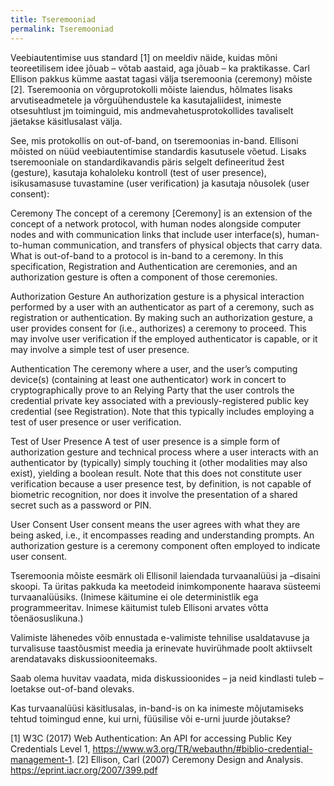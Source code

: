 ```yaml
---
title: Tseremooniad
permalink: Tseremooniad
---
```


Veebiautentimise uus standard [1] on meeldiv näide, kuidas mõni teoreetilisem idee jõuab – võtab aastaid, aga jõuab – ka praktikasse. Carl Ellison pakkus kümme aastat tagasi välja tseremoonia (ceremony) mõiste [2]. Tseremoonia on võrguprotokolli mõiste laiendus, hõlmates lisaks arvutiseadmetele ja võrguühendustele ka kasutajaliidest, inimeste otsesuhtlust jm toiminguid, mis andmevahetusprotokollides tavaliselt jäetakse käsitlusalast välja.

See, mis protokollis on out-of-band, on tseremoonias in-band. Ellisoni mõisted on nüüd veebiautentimise standardis kasutusele võetud. Lisaks tseremooniale on standardikavandis päris selgelt defineeritud žest (gesture), kasutaja kohaloleku kontroll (test of user presence), isikusamasuse tuvastamine (user verification) ja kasutaja nõusolek (user consent):

Ceremony 
The concept of a ceremony [Ceremony] is an extension of the concept of a network protocol, with human nodes alongside computer nodes and with communication links that include user interface(s), human-to-human communication, and transfers of physical objects that carry data. What is out-of-band to a protocol is in-band to a ceremony. In this specification, Registration and Authentication are ceremonies, and an authorization gesture is often a component of those ceremonies.

Authorization Gesture 
An authorization gesture is a physical interaction performed by a user with an authenticator as part of a ceremony, such as registration or authentication. By making such an authorization gesture, a user provides consent for (i.e., authorizes) a ceremony to proceed. This may involve user verification if the employed authenticator is capable, or it may involve a simple test of user presence.

Authentication 
The ceremony where a user, and the user’s computing device(s) (containing at least one authenticator) work in concert to cryptographically prove to an Relying Party that the user controls the credential private key associated with a previously-registered public key credential (see Registration). Note that this typically includes employing a test of user presence or user verification.

Test of User Presence
A test of user presence is a simple form of authorization gesture and technical process where a user interacts with an authenticator by (typically) simply touching it (other modalities may also exist), yielding a boolean result. Note that this does not constitute user verification because a user presence test, by definition, is not capable of biometric recognition, nor does it involve the presentation of a shared secret such as a password or PIN.

User Consent
User consent means the user agrees with what they are being asked, i.e., it encompasses reading and understanding prompts. An authorization gesture is a ceremony component often employed to indicate user consent.

Tseremoonia mõiste eesmärk oli Ellisonil laiendada turvaanalüüsi ja –disaini skoopi. Ta üritas pakkuda ka meetodeid inimkomponente haarava süsteemi turvaanalüüsiks. (Inimese käitumine ei ole deterministlik ega programmeeritav. Inimese käitumist tuleb Ellisoni arvates võtta tõenäosuslikuna.)

Valimiste lähenedes võib ennustada e-valimiste tehnilise usaldatavuse ja turvalisuse taastõusmist meedia ja erinevate huvirühmade poolt aktiivselt arendatavaks diskussiooniteemaks. 

Saab olema huvitav vaadata, mida diskussioonides – ja neid kindlasti tuleb – loetakse out-of-band olevaks.

Kas turvaanalüüsi käsitlusalas, in-band-is on ka inimeste mõjutamiseks tehtud toimingud enne, kui urni, füüsilise või e-urni juurde jõutakse?

[1] W3C (2017) Web Authentication: An API for accessing Public Key Credentials Level 1, https://www.w3.org/TR/webauthn/#biblio-credential-management-1.
[2] Ellison, Carl (2007) Ceremony Design and Analysis. https://eprint.iacr.org/2007/399.pdf 
